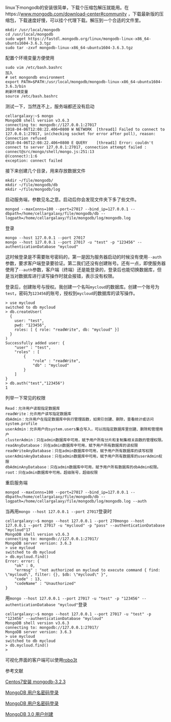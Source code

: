 linux下mongodb的安装很简单，下载个压缩包解压就能用。在https://www.mongodb.com/download-center#community ，下载最新版的压缩包，下载速度好慢，可以挂个代理下载。解压到一个合适的文件里。

```shell
mkdir /usr/local/mongodb
cd /usr/local/mongodb
sudo wget https://fastdl.mongodb.org/linux/mongodb-linux-x86_64-ubuntu1604-3.6.3.tgz
sudo tar -zxvf mongodb-linux-x86_64-ubuntu1604-3.6.3.tgz
```

配置个环境变量方便使用

```shell
sudo vim /etc/bash.bashrc
加入
# set mongondb environment
export PATH=$PATH:/usr/local/mongodb/mongodb-linux-x86_64-ubuntu1604-3.6.3/bin
刷新环境变量
source /etc/bash.bashrc
```

测试一下，当然连不上，服务端都还没有启动

```shell
cellargalaxy:~$ mongo
MongoDB shell version v3.6.3
connecting to: mongodb://127.0.0.1:27017
2018-04-06T12:08:22.406+0800 W NETWORK  [thread1] Failed to connect to 127.0.0.1:27017, in(checking socket for error after poll), reason: Connection refused
2018-04-06T12:08:22.406+0800 E QUERY    [thread1] Error: couldn't connect to server 127.0.0.1:27017, connection attempt failed :
connect@src/mongo/shell/mongo.js:251:13
@(connect):1:6
exception: connect failed
```

接下来创建几个目录，用来存放数据文件

```shell
mkdir ~/file/mongodb/
mkdir ~/file/mongodb/db
mkdir ~/file/mongodb/log
```

启动服务端，参数见名之意。启动后你会发现文件夹下多了些文件。

```shell
mongod --maxConns=100 --port=27017 --bind_ip=127.0.0.1 --dbpath=/home/cellargalaxy/file/mongodb/db --logpath=/home/cellargalaxy/file/mongodb/log/mongodb.log
```

登录

```shell
mongo --host 127.0.0.1 --port 27017
mongo --host 127.0.0.1 --port 27017 -u "test" -p "123456" --authenticationDatabase "mycloud"
```
这时候登录是不需要账号密码的，第一是因为服务器启动的时候没有使用`--auth`参数，要求客户端登录要验证。第二我们还没有创建账号。还有一点，即使服务器使用了`--auth`参数，客户端（终端）还是能登录的，登录后也能切换数据库，但是当对数据库进行读写操作时就会报错，表示没有权限。

登录后，创建账号与授权。我创建一个名叫`mycloud`的数据库。创建一个账号为`test`，密码为`123456`的账号，授权到`mycloud`的数据库的读写操作。
```shell
> use mycloud
switched to db mycloud
> db.createUser(
  {
    user: "test",
    pwd: "123456",
    roles: [ { role: "readWrite", db: "mycloud" }]
  }
)
Successfully added user: {
	"user" : "test",
	"roles" : [
		{
			"role" : "readWrite",
			"db" : "mycloud"
		}
	]
}
> db.auth("test","123456")
1
```
列举一下常见的权限
```
Read：允许用户读取指定数据库
readWrite：允许用户读写指定数据库
dbAdmin：允许用户在指定数据库中执行管理函数，如索引创建、删除，查看统计或访问system.profile
userAdmin：允许用户向system.users集合写入，可以找指定数据库里创建、删除和管理用户
clusterAdmin：只在admin数据库中可用，赋予用户所有分片和复制集相关函数的管理权限。
readAnyDatabase：只在admin数据库中可用，赋予用户所有数据库的读权限
readWriteAnyDatabase：只在admin数据库中可用，赋予用户所有数据库的读写权限
userAdminAnyDatabase：只在admin数据库中可用，赋予用户所有数据库的userAdmin权限
dbAdminAnyDatabase：只在admin数据库中可用，赋予用户所有数据库的dbAdmin权限。
root：只在admin数据库中可用。超级账号，超级权限
```
重启服务端
```shell
mongod --maxConns=100 --port=27017 --bind_ip=127.0.0.1 --dbpath=/home/cellargalaxy/file/mongodb/db --logpath=/home/cellargalaxy/file/mongodb/log/mongodb.log --auth
```
当再用`mongo --host 127.0.0.1 --port 27017`登录时
```shell
cellargalaxy:~$ mongo --host 127.0.0.1 --port 270mongo --host 127.0.0.1 --port 27017 -u "mycloud" -p "pass" --authenticationDatabase "mycloud"17
MongoDB shell version v3.6.3
connecting to: mongodb://127.0.0.1:27017/
MongoDB server version: 3.6.3
> use mycloud
switched to db mycloud
> db.mycloud.find()
Error: error: {
	"ok" : 0,
	"errmsg" : "not authorized on mycloud to execute command { find: \"mycloud\", filter: {}, $db: \"mycloud\" }",
	"code" : 13,
	"codeName" : "Unauthorized"
}
```
用`mongo --host 127.0.0.1 --port 27017 -u "test" -p "123456" --authenticationDatabase "mycloud"`登录
```shell
cellargalaxy:~$ mongo --host 127.0.0.1 --port 27017 -u "test" -p "123456" --authenticationDatabase "mycloud"
MongoDB shell version v3.6.3
connecting to: mongodb://127.0.0.1:27017/
MongoDB server version: 3.6.3
> use mycloud
switched to db mycloud
> db.mycloud.find()
>
```
可视化界面的客户端可以使用[robo3t](https://robomongo.org/download "robo3t")


参考文献

[Centos7安装 mongodb-3.2.3](https://my.oschina.net/Kxvz/blog/624675 "Centos7安装 mongodb-3.2.3")

[MongoDB 用户名密码登录](https://www.jianshu.com/p/79caa1cc49a5 "MongoDB 用户名密码登录")

[MongoDB 用户名密码登录](https://www.jianshu.com/p/79caa1cc49a5 "MongoDB 用户名密码登录")

[MongoDB 3.0 用户创建](http://www.cnblogs.com/zhoujinyi/p/4610050.html "MongoDB 3.0 用户创建")